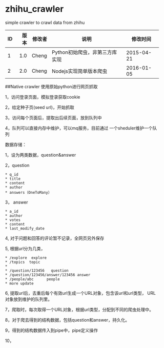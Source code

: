 # zhihu_crawler
simple crawler to crawl data from zhihu

|ID|版本|修改者|说明|修改时间|
|----|-----:|-----:|------|----|
|1|1.0|Cheng|Python初始爬虫，非第三方库实现|2015-04-21|
|2|2.0|Cheng|Nodejs实现简单版本爬虫|2016-01-05|

##Native crawler
使用原始python进行网页抓取

1，访问登录页面，模拟登录获取cookie

2，给定种子页(seed url)，开始抓取

3，访问每个页面后，提取出后续页面，放到队列中

4，队列可以直接内存中维护，可以mq服务，目前通过
一个sheduler维护一个队列

数据存储：

1，设为两类数据，question&answer

2，question

    * q_id
    * title
    * content
    * author
    * answers（OneToMany）

3， answer

    * a_id
    * author
    * votes
    * content
    * last_modify_date

4, 对于问题和回答的评论暂不记录，全网页另外保存

5, 根据url分为几类，
    
    * /explore  explore
    * /topics  topic
    *
    * /question/123456   question
    * /question/123456/answer/123456 answer
    * /people/abc      people
    * more update

6, 提取url后，去重后每个有效url生成一个URL对象，包含该url和url类型，
    URL对象放到维护的队列里。

7，爬取时，每次取得一个URL对象，根据url类型，分配到不同的爬虫处理中。

8，对于爬去得到的结构数据，包括question和answer，持久化。

9，得到的结构数据传入到pipe中，pipe定义操作

10，
